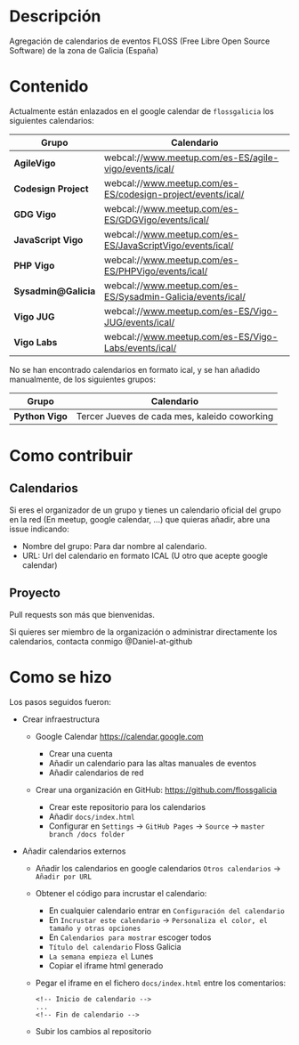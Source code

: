 # Descripción

Agregación de calendarios de eventos FLOSS (Free Libre Open Source Software) de la zona de Galicia (España)

# Contenido

Actualmente están enlazados en el google calendar de `flossgalicia` los siguientes calendarios:

Grupo                | Calendario
-------------------- | -----------------------------------------------------------
**AgileVigo**        | webcal://www.meetup.com/es-ES/agile-vigo/events/ical/
**Codesign Project** | webcal://www.meetup.com/es-ES/codesign-project/events/ical/
**GDG Vigo**         | webcal://www.meetup.com/es-ES/GDGVigo/events/ical/
**JavaScript Vigo**  | webcal://www.meetup.com/es-ES/JavaScriptVigo/events/ical/
**PHP Vigo**         | webcal://www.meetup.com/es-ES/PHPVigo/events/ical/
**Sysadmin@Galicia** | webcal://www.meetup.com/es-ES/Sysadmin-Galicia/events/ical/
**Vigo JUG**         | webcal://www.meetup.com/es-ES/Vigo-JUG/events/ical/
**Vigo Labs**        | webcal://www.meetup.com/es-ES/Vigo-Labs/events/ical/

No se han encontrado calendarios en formato ical, y se han añadido manualmente, de los siguientes grupos:

Grupo           | Calendario
--------------- | --------------------------------------------
**Python Vigo** | Tercer Jueves de cada mes, kaleido coworking

# Como contribuir

## Calendarios

Si eres el organizador de un grupo y tienes un calendario oficial del grupo en la red (En meetup, google calendar, ...) que quieras añadir, abre una issue indicando:

- Nombre del grupo: Para dar nombre al calendario.
- URL: Url del calendario en formato ICAL (U otro que acepte google calendar)

## Proyecto

Pull requests son más que bienvenidas.

Si quieres ser miembro de la organización o administrar directamente los calendarios, contacta conmigo @Daniel-at-github

# Como se hizo

Los pasos seguidos fueron:

- Crear infraestructura

  - Google Calendar <https://calendar.google.com>

    - Crear una cuenta
    - Añadir un calendario para las altas manuales de eventos
    - Añadir calendarios de red

  - Crear una organización en GitHub: <https://github.com/flossgalicia>

    - Crear este repositorio para los calendarios
    - Añadir `docs/index.html`
    - Configurar en `Settings` → `GitHub Pages` → `Source` → `master branch /docs folder`

- Añadir calendarios externos

  - Añadir los calendarios en google calendarios `Otros calendarios` → `Añadir por URL`
  - Obtener el código para incrustar el calendario:

    - En cualquier calendario entrar en `Configuración del calendario`
    - En `Incrustar este calendario` → `Personaliza el color, el tamaño y otras opciones`
    - En `Calendarios para mostrar` escoger todos
    - `Título del calendario` Floss Galicia
    - `La semana empieza el` Lunes
    - Copiar el iframe html generado

  - Pegar el iframe en el fichero `docs/index.html` entre los comentarios:

    ```
    <!-- Inicio de calendario -->
    ...
    <!-- Fin de calendario -->
    ```

  - Subir los cambios al repositorio
